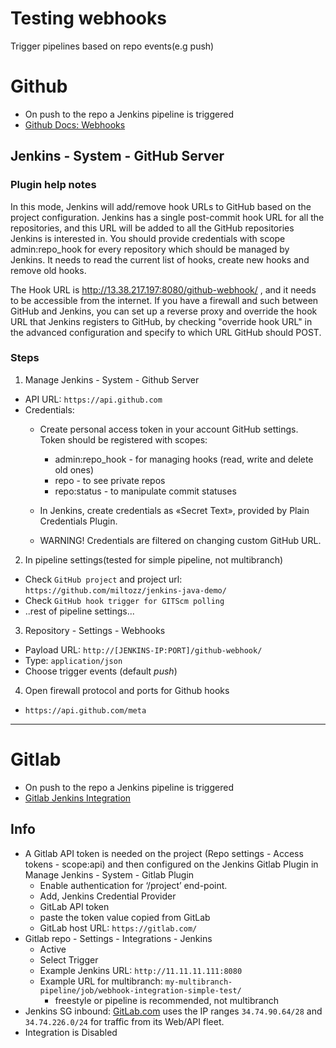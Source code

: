 # Testing webhooks 
Trigger pipelines based on repo events(e.g push)

# Github
- On push to the repo a Jenkins pipeline is triggered
- [Github Docs: Webhooks ](https://docs.github.com/en/webhooks-and-events/webhooks/about-webhooks-for-repositories)


## Jenkins - System - GitHub Server
### Plugin help notes
In this mode, Jenkins will add/remove hook URLs to GitHub based on the project configuration. Jenkins has a single post-commit hook URL for all the repositories, and this URL will be added to all the GitHub repositories Jenkins is interested in. You should provide credentials with scope admin:repo_hook for every repository which should be managed by Jenkins. It needs to read the current list of hooks, create new hooks and remove old hooks.

The Hook URL is http://13.38.217.197:8080/github-webhook/ , and it needs to be accessible from the internet. If you have a firewall and such between GitHub and Jenkins, you can set up a reverse proxy and override the hook URL that Jenkins registers to GitHub, by checking "override hook URL" in the advanced configuration and specify to which URL GitHub should POST.

### Steps
1. Manage Jenkins - System - Github Server
- API URL: `https://api.github.com`
- Credentials: 
    - Create personal access token in your account GitHub settings. Token should be registered with scopes:
        - admin:repo_hook - for managing hooks (read, write and delete old ones)
        - repo - to see private repos
        - repo:status - to manipulate commit statuses

    - In Jenkins, create credentials as «Secret Text», provided by Plain Credentials Plugin.
    - WARNING! Credentials are filtered on changing custom GitHub URL.

2. In pipeline settings(tested for simple pipeline, not multibranch)
- Check `GitHub project` and project url: `https://github.com/miltozz/jenkins-java-demo/`
- Check `GitHub hook trigger for GITScm polling`
- ..rest of pipeline settings...

3. Repository - Settings - Webhooks
- Payload URL: `http://[JENKINS-IP:PORT]/github-webhook/`
- Type: `application/json`
- Choose trigger events (default _push_)

4. Open firewall protocol and ports for Github hooks
- `https://api.github.com/meta`

---

# Gitlab 
- On push to the repo a Jenkins pipeline is triggered
- [Gitlab Jenkins Integration](https://docs.github.com/en/webhooks-and-events/webhooks/about-webhooks-for-repositories)

## Info
- A Gitlab API token is needed on the project (Repo settings - Access tokens - scope:api) and then configured on the Jenkins Gitlab Plugin in Manage Jenkins - System - Gitlab Plugin
    - Enable authentication for ‘/project’ end-point.
    - Add, Jenkins Credential Provider
    - GitLab API token
    - paste the token value copied from GitLab
    - GitLab host URL: `https://gitlab.com/`
- Gitlab repo - Settings - Integrations - Jenkins
    - Active
    - Select Trigger
    - Example Jenkins URL: `http://11.11.11.111:8080`
    - Example URL for multibranch: `my-multibranch-pipeline/job/webhook-integration-simple-test/`
        - freestyle or pipeline is recommended, not multibranch
- Jenkins SG inbound: [GitLab.com](https://docs.gitlab.com/ee/user/gitlab_com/#ip-range) uses the IP ranges `34.74.90.64/28` and `34.74.226.0/24` for traffic from its Web/API fleet.
- Integration is Disabled